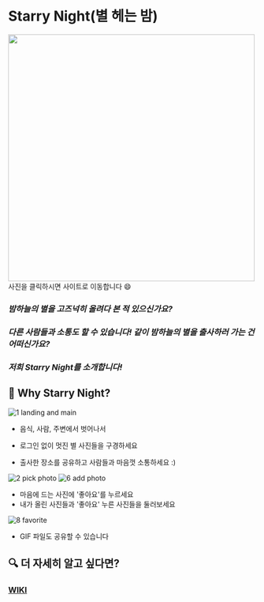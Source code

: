 # Starry Night(별 헤는 밤)

<a href="https://mystar-story.com" target="_blank">
<img src="https://user-images.githubusercontent.com/49114768/100119813-a3183700-2eba-11eb-841f-006eec049056.png" width="500px" height="500px">
</a>
사진을 클릭하시면 사이트로 이동합니다 😄

### _밤하늘의 별을 고즈넉히 올려다 본 적 있으신가요?_

### _다른 사람들과 소통도 할 수 있습니다! 같이 밤하늘의 별을 출사하러 가는 건 어떠신가요?_

### _저희 **Starry Night**를 소개합니다!_

## 🤔 Why Starry Night?

![1 landing and main](https://user-images.githubusercontent.com/67884699/102742417-2f255d80-4398-11eb-9dff-37325e151795.gif)

- 음식, 사람, 주변에서 벗어나서
- 로그인 없이 멋진 별 사진들을 구경하세요

- 출사한 장소를 공유하고 사람들과 마음껏 소통하세요 :)

![2 pick photo](https://user-images.githubusercontent.com/67884699/102742471-4e23ef80-4398-11eb-9f10-339e65c8176c.gif)
![6 add photo](https://user-images.githubusercontent.com/67884699/102742508-68f66400-4398-11eb-9201-06818695b8b5.gif)

- 마음에 드는 사진에 '좋아요'를 누르세요
- 내가 올린 사진들과 '좋아요' 누른 사진들을 둘러보세요

![8 favorite](https://user-images.githubusercontent.com/67884699/102742551-7f9cbb00-4398-11eb-94d8-fa2b72778a82.gif)

- GIF 파일도 공유할 수 있습니다

## 🔍 더 자세히 알고 싶다면?

### [WIKI](https://github.com/codestates/starrynight_client/wiki)
